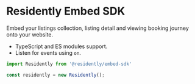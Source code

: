 # Residently Embed SDK

Embed your listings collection, listing detail and viewing booking journey onto your website.

* TypeScript and ES modules support.
* Listen for events using `on`.


```js
import Residently from '@residently/embed-sdk'

const residently = new Residently();

```
